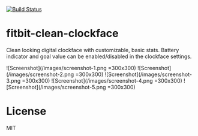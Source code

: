 [![Build Status](https://travis-ci.org/szymonbultrowicz/fitbit-clean-clockface.svg?branch=master)](https://travis-ci.org/szymonbultrowicz/fitbit-clean-clockface)

# fitbit-clean-clockface
Clean looking digital clockface with customizable, basic stats. Battery indicator and goal value can be enabled/disabled in the clockface settings.

![Screenshot](/images/screenshot-1.png =300x300)
![Screenshot](/images/screenshot-2.png =300x300)
![Screenshot](/images/screenshot-3.png =300x300)
![Screenshot](/images/screenshot-4.png =300x300)
![Screenshot](/images/screenshot-5.png =300x300)

# License
MIT

